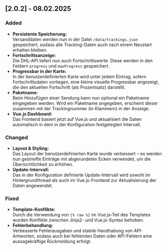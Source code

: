 ## [2.0.2] - 08.02.2025

### Added
- **Persistente Speicherung:**  
  Versanddaten werden nun in der Datei `/data/trackings.json` gespeichert, sodass alle Tracking-Daten auch nach einem Neustart erhalten bleiben.
- **Fortschrittsanzeige:**  
  Die DHL-API liefert nun auch Fortschrittswerte. Diese werden in den Feldern `progress` und `maxProgress` gespeichert.
- **Progressbar in der Karte:**  
  In der benutzerdefinierten Karte wird unter jedem Eintrag, sofern Fortschrittsdaten vorliegen, eine kleine visuelle Progressbar angezeigt, die den aktuellen Fortschritt (als Prozentsatz) darstellt.
- **Paketname:**  
  Beim Hinzufügen einer Sendung kann nun optional ein Paketname eingegeben werden. Wird ein Paketname angegeben, erscheint dieser zusammen mit der Trackingnummer (in Klammern) in der Anzeige.
- **Vue.js Dashboard:**  
  Das Frontend basiert jetzt auf Vue.js und aktualisiert die Daten automatisch in dem in der Konfiguration festgelegten Intervall.

### Changed
- **Layout & Styling:**  
  Das Layout der benutzerdefinierten Karte wurde verbessert – es werden nun gestreifte Einträge mit abgerundeten Ecken verwendet, um die Übersichtlichkeit zu erhöhen.
- **Update-Intervall:**  
  Das in der Konfiguration definierte Update-Intervall wird sowohl im Hintergrundthread als auch im Vue.js-Frontend zur Aktualisierung der Daten angewendet.

### Fixed
- **Template-Konflikte:**  
  Durch die Verwendung von `{% raw %}` im Vue.js-Teil des Templates wurden Konflikte zwischen Jinja2- und Vue.js-Syntax behoben.
- **Fehlerbehandlung:**  
  Verbesserte Fehlerausgaben und stabile Handhabung von API-Antworten, sodass auch bei fehlenden Daten oder API-Fehlern eine aussagekräftige Rückmeldung erfolgt.
